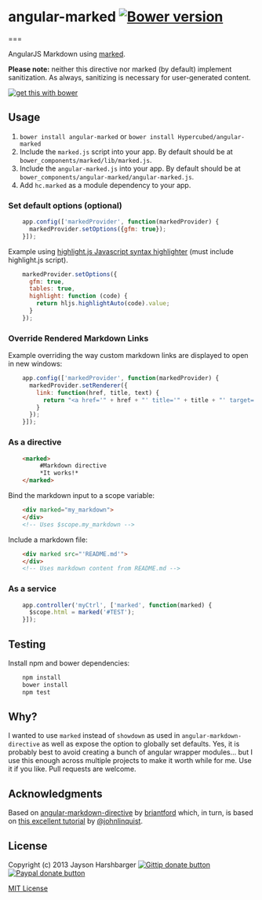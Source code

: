 # angular-marked [![Bower version](https://badge.fury.io/bo/angular-marked.svg)](http://badge.fury.io/bo/angular-marked)
===

AngularJS Markdown using [marked](https://github.com/chjj/marked).

**Please note:** neither this directive nor marked (by default) implement sanitization. As always, sanitizing is necessary for user-generated content.

[![get this with bower](http://benschwarz.github.io/bower-badges/badge@2x.png)](http://bower.io/ "get this with bower")

## Usage
1. `bower install angular-marked` or `bower install Hypercubed/angular-marked`
2. Include the `marked.js` script into your app.  By default should be at `bower_components/marked/lib/marked.js`.
3. Include the `angular-marked.js` into your app.  By default should be at `bower_components/angular-marked/angular-marked.js`.
4. Add `hc.marked` as a module dependency to your app.

### Set default options (optional)

```js
    app.config(['markedProvider', function(markedProvider) {
      markedProvider.setOptions({gfm: true});
    }]);
```

Example using [highlight.js Javascript syntax highlighter](http://highlightjs.org/) (must include highlight.js script).

```js
    markedProvider.setOptions({
      gfm: true,
      tables: true,
      highlight: function (code) {
        return hljs.highlightAuto(code).value;
      }
    });
```

### Override Rendered Markdown Links

Example overriding the way custom markdown links are displayed to open in new windows:

```js
    app.config(['markedProvider', function(markedProvider) {
      markedProvider.setRenderer({
        link: function(href, title, text) {
          return "<a href='" + href + "' title='" + title + "' target='_blank'>" + text + "</a>";
        }
      });
    }]);
```

### As a directive

```html
    <marked>
         #Markdown directive
         *It works!*  
    </marked>
```

Bind the markdown input to a scope variable:

```html
    <div marked="my_markdown">
    </div>
    <!-- Uses $scope.my_markdown -->
```

Include a markdown file:

```html
    <div marked src="'README.md'">
    </div>
    <!-- Uses markdown content from README.md -->
```

### As a service

```js
    app.controller('myCtrl', ['marked', function(marked) {
      $scope.html = marked('#TEST');
    }]);
```

## Testing

Install npm and bower dependencies:

```bash
    npm install
    bower install
    npm test
```

## Why?

I wanted to use `marked` instead of `showdown` as used in `angular-markdown-directive` as well as expose the option to globally set defaults.  Yes, it is probably best to avoid creating a bunch of angular wrapper modules... but I use this enough across multiple projects to make it worth while for me.  Use it if you like.  Pull requests are welcome.

## Acknowledgments
Based on [angular-markdown-directive](https://github.com/btford/angular-markdown-directive) by [briantford](http://briantford.com/) which, in turn, is based on [this excellent tutorial](http://blog.angularjs.org/2012/05/custom-components-part-1.html) by [@johnlinquist](https://twitter.com/johnlindquist).

## License
Copyright (c) 2013 Jayson Harshbarger [![Gittip donate button](http://img.shields.io/gratipay/Hypercubed.svg)](https://www.gittip.com/hypercubed/ "Donate weekly to this project using Gittip")
[![Paypal donate button](http://img.shields.io/badge/paypal-donate-brightgreen.svg)](https://www.paypal.com/cgi-bin/webscr?cmd=_s-xclick&hosted_button_id=X7KYR6T9U2NHC "One time donation to this project using Paypal")

[MIT License](http://en.wikipedia.org/wiki/MIT_License)
